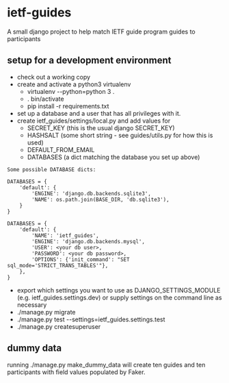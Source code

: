 # ietf-guides
A small django project to help match IETF guide program guides to participants

## setup for a development environment
* check out a working copy
* create and activate a python3 virtualenv
  - virtualenv --python=python 3 .
  - . bin/activate
  - pip install -r requirements.txt
* set up a database and a user that has all privileges with it.
* create ietf_guides/settings/local.py and add values for
  - SECRET_KEY   (this is the usual django SECRET_KEY)
  - HASHSALT     (some short string - see guides/utils.py for how this is used)
  - DEFAULT_FROM_EMAIL
  - DATABASES    (a dict matching the database you set up above)
```
Some possible DATABASE dicts:

DATABASES = {
    'default': {
        'ENGINE': 'django.db.backends.sqlite3',
        'NAME': os.path.join(BASE_DIR, 'db.sqlite3'),
    }
}

DATABASES = {
    'default': {
        'NAME': 'ietf_guides',
        'ENGINE': 'django.db.backends.mysql',
        'USER': <your db user>,
        'PASSWORD': <your db password>,
        'OPTIONS': {'init_command': "SET sql_mode='STRICT_TRANS_TABLES'"},
    },
}
```
* export which settings you want to use as DJANGO_SETTINGS_MODULE (e.g. ietf_guides.settings.dev) or supply settings on the command line as necessary
* ./manage.py migrate
* ./manage.py test --settings=ietf_guides.settings.test
* ./manage.py createsuperuser

## dummy data
running ./manage.py make_dummy_data will create ten guides and ten participants with field values populated by Faker.
